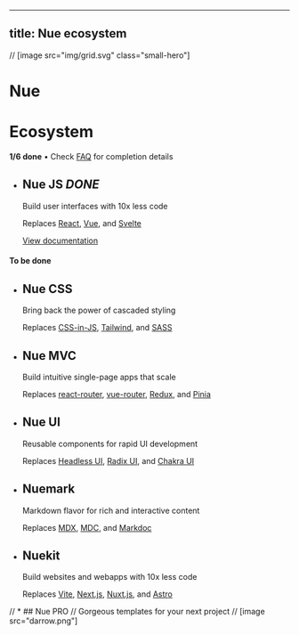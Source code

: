 
---
title: Nue ecosystem
---

// [image src="img/grid.svg" class="small-hero"]

# Nue
# Ecosystem
**1/6 done** • Check [FAQ](/faq/#roadmap) for completion details

* ## Nue JS *DONE*
  Build user interfaces with 10x less code

  Replaces [React][react], [Vue][vue], and [Svelte][svelte]

  [View documentation](/docs/nuejs/)

#### To be done


* ## Nue CSS
  Bring back the power of cascaded styling

  Replaces [CSS-in-JS][cssjs], [Tailwind][tailwind], and [SASS][sass]

* ## Nue MVC
  Build intuitive single-page apps that scale

  Replaces [react-router][react-router], [vue-router][vue-router], [Redux][redux], and [Pinia][pinia]

* ## Nue UI
  Reusable components for rapid UI development

  Replaces [Headless UI][headless], [Radix UI][radix], and [Chakra UI][chakra]

* ## Nuemark
  Markdown flavor for rich and interactive content

  Replaces [MDX][mdx], [MDC][mdc], and [Markdoc][markdoc]

* ## Nuekit
  Build websites and webapps with 10x less code

  Replaces [Vite][vite], [Next.js][next], [Nuxt.js][nuxt], and [Astro][astro]

// * ## Nue PRO
//   Gorgeous templates for your next project
// [image src="darrow.png"]

[react]: //react.dev
[vue]: //vuejs.org
[svelte]: //svelte.dev

[cssjs]: //en.wikipedia.org/wiki/CSS-in-JS
[tailwind]: //tailwindcss.com
[sass]: //sass-lang.com

[react-router]: //reactrouter.com
[vue-router]: //router.vuejs.org
[pinia]: //pinia.vuejs.org
[redux]: //redux.js.org


[mdx]: //mdxjs.com
[mdc]: //content.nuxtjs.org/guide/writing/mdc
[markdoc]: //markdoc.dev

[headless]: //headlessui.com
[radix]: //www.radix-ui.com
[chakra]: //chakra-ui.com

[vite]: //vitejs.dev
[next]: //nextjs.org
[nuxt]: //nuxt.com
[astro]: //astro.build
